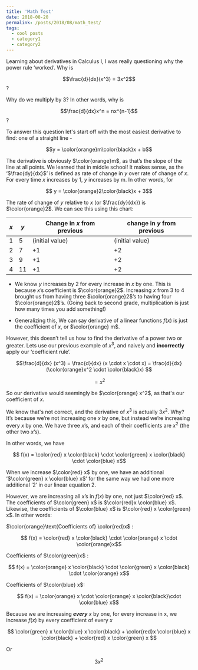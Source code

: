 ```yaml
---
title: 'Math Test'
date: 2018-08-20
permalink: /posts/2018/08/math_test/
tags:
  - cool posts
  - category1
  - category2
---
```

Learning about derivatives in Calculus I, I was really questioning why the power rule ‘worked’. Why is 

$$\frac{d}{dx}(x^3) = 3x^2$$?

 Why do we multiply by 3?  In other words, why is 

$$\frac{d}{dx}x^n = nx^{n-1}$$?

To answer this question let's start off with the most easiest derivative to find: one of a straight line -

$$y = \color{orange}m\color{black}x + b$$

The derivative is obviously $\color{orange}m$, as that’s the slope of the line at all points. We learned that in middle school! It makes sense, as the ‘$\frac{dy}{dx}$’ is defined as rate of change in $y$ over rate of change of $x$. For every time $x$ increases by 1, $y$ increases by m. In other words, for

$$ y = \color{orange}2\color{black}x + 3$$

The rate of change of $y$ relative to $x$ (or $\frac{dy}{dx}) is $\color{orange}2$. We can see this using this chart:

| *x* | *y*  | Change in *x* from previous     | change in *y* from previous    |
|---|----|-------------|--------------|
| 1 | 5  | (initial value) | (initial value) |
| 2 | 7  |              +1 |  +2 |
| 3 | 9  |               +1|  +2|
| 4 | 11 |             +1|  +2|


* We know $y$ increases by 2 for every increase in $x$ by one. This is because $x$’s coefficient is $\color{orange}2$. Increasing $x$ from 3 to 4 brought us from having three $\color{orange}2$’s to having four $\color{orange}2$’s. (Going back to second grade, multiplication is just how many times you add something!)

* Generalizing this, We can say derivative of a linear functions $f(x)$ is just the coefficient of $x$, or $\color{orange} m$.

However, this doesn’t tell us how to find the derivative of a power two or greater. Lets use our previous example of $x^3$, and naively and **incorrectly** apply our ‘coefficient rule’.

$$\frac{d}{dx} (x^3) = \frac{d}{dx} (x \cdot x \cdot x) = \frac{d}{dx} (\color{orange}x^2 \cdot \color{black}x) $$

$$ = x^2$$

So our derivative would seemingly be $\color{orange} x^2$, as that's our coefficient of $x$.

We know that's not correct, and the derivative of $x^3$ is actually $3x^2$. Why? It’s because we’re not increasing one $x$ by one, but instead we’re increasing every $x$ by one. We have three $x$’s, and each of their coefficients are $x^2$ (the other two $x$’s).

In other words, we have

$$ f(x) = \color{red} x \color{black} \cdot \color{green} x \color{black} \cdot \color{blue} x$$

When we increase $\color{red} x$ by one, we have an additional ‘$\color{green} x \color{blue} x$’ for the same way we had one more additional ‘2’ in our linear equation 2.

However, we are increasing all $x$’s in $f(x)$ by one, not just $\color{red} x$. The coefficients of $\color{green} x$ is $\color{red}x \color{blue} x$. Likewise, the coefficients of $\color{blue} x$ is $\color{red} x \color{green} x$. In other words:

$\color{orange}\text{Coefficients of} \color{red}x$ :

$$ f(x) = \color{red} x \color{black} \cdot \color{orange} x \cdot \color{orange}x$$

Coefficients of $\color{green}x$ :

$$ f(x) = \color{orange} x \color{black} \cdot \color{green} x \color{black} \cdot \color{orange} x$$

Coefficients of $\color{blue} x$:

 $$ f(x) = \color{orange} x  \cdot  \color{orange} x \color{black}\cdot \color{blue} x$$




Because we are increasing ***every*** *x* by one, for every increase in x, we increase $f(x)$ by every coefficient of every *x*

$$ \color{green} x \color{blue} x \color{black} + \color{red}x \color{blue} x \color{black} + \color{red} x \color{green} x $$

Or

$$ 3x^2$$
 



 

